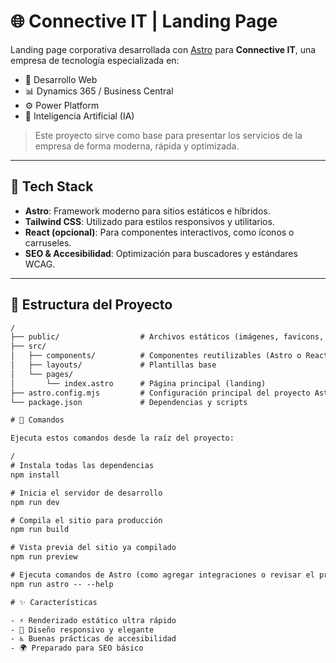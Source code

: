 # 🌐 Connective IT | Landing Page

Landing page corporativa desarrollada con [Astro](https://astro.build/) para **Connective IT**, una empresa de tecnología especializada en:

- 🧱 Desarrollo Web  
- 📊 Dynamics 365 / Business Central  
- ⚙️ Power Platform  
- 🤖 Inteligencia Artificial (IA)  

> Este proyecto sirve como base para presentar los servicios de la empresa de forma moderna, rápida y optimizada.

---

## 🚀 Tech Stack

- **Astro**: Framework moderno para sitios estáticos e híbridos.  
- **Tailwind CSS**: Utilizado para estilos responsivos y utilitarios.  
- **React (opcional)**: Para componentes interactivos, como íconos o carruseles.  
- **SEO & Accesibilidad**: Optimización para buscadores y estándares WCAG.  

---

## 📁 Estructura del Proyecto

```txt
/
├── public/                  # Archivos estáticos (imágenes, favicons, etc.)
├── src/
│   ├── components/          # Componentes reutilizables (Astro o React)
│   ├── layouts/             # Plantillas base
│   └── pages/
│       └── index.astro      # Página principal (landing)
├── astro.config.mjs         # Configuración principal del proyecto Astro
└── package.json             # Dependencias y scripts

# 🧪 Comandos

Ejecuta estos comandos desde la raíz del proyecto:

/
# Instala todas las dependencias
npm install

# Inicia el servidor de desarrollo
npm run dev

# Compila el sitio para producción
npm run build

# Vista previa del sitio ya compilado
npm run preview

# Ejecuta comandos de Astro (como agregar integraciones o revisar el proyecto)
npm run astro -- --help

# ✨ Características

- ⚡ Renderizado estático ultra rápido
- 🎨 Diseño responsivo y elegante 
- ♿ Buenas prácticas de accesibilidad 
- 🌍 Preparado para SEO básico